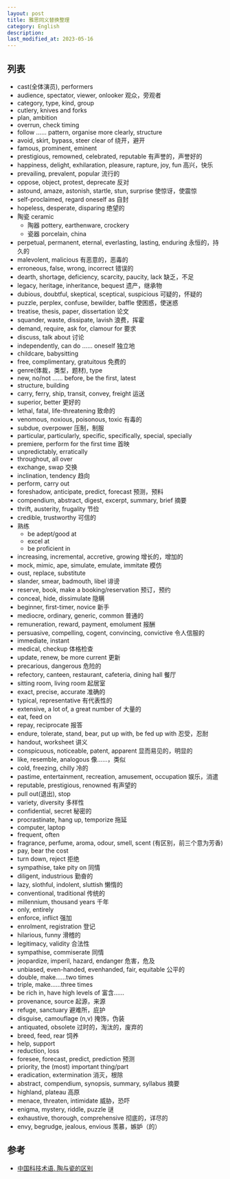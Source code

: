 ```yaml
---
layout: post
title: 雅思同义替换整理
category: English
description: 
last_modified_at: 2023-05-16
---
```


## 列表

+ cast(全体演员), performers
+ audience, spectator, viewer, onlooker 观众，旁观者
+ category, type, kind, group
+ cutlery, knives and forks
+ plan, ambition
+ overrun, check timing
+ follow …… pattern, organise more clearly, structure
+ avoid, skirt, bypass, steer clear of 绕开，避开
+ famous, prominent, eminent
+ prestigious, remowned, celebrated, reputable 有声誉的，声誉好的
+ happiness, delight, exhilaration, pleasure, rapture, joy, fun 高兴，快乐
+ prevailing, prevalent, popular 流行的
+ oppose, object, protest, deprecate 反对
+ astound, amaze, astonish, startle, stun, surprise 使惊讶，使震惊
+ self-proclaimed, regard oneself as 自封
+ hopeless, desperate, disparing 绝望的
+ 陶瓷 ceramic
  + 陶器 pottery, earthenware, crockery
  + 瓷器 porcelain, china
+ perpetual, permanent, eternal, everlasting, lasting, enduring 永恒的，持久的
+ malevolent, malicious 有恶意的，恶毒的
+ erroneous, false, wrong, incorrect 错误的
+ dearth, shortage, deficiency, scarcity, paucity, lack 缺乏，不足
+ legacy, heritage, inheritance, bequest 遗产，继承物
+ dubious, doubtful, skeptical, sceptical, suspicious 可疑的，怀疑的
+ puzzle, perplex, confuse, bewilder, baffle 使困惑，使迷惑
+ treatise, thesis, paper, dissertation 论文
+ squander, waste, dissipate, lavish 浪费，挥霍
+ demand, require, ask for, clamour for 要求
+ discuss, talk about 讨论
+ independently, can do …… oneself 独立地
+ childcare, babysitting
+ free, complimentary, gratuitous 免费的
+ genre(体裁，类型，题材), type
+ new, no/not …… before, be the first, latest
+ structure, building
+ carry, ferry, ship, transit, convey, freight 运送 
+ superior, better 更好的
+ lethal, fatal, life-threatening 致命的
+ venomous, noxious, poisonous, toxic 有毒的
+ subdue, overpower 压制，制服
+ particular, particularly, specific, specifically, special, specially
+ premiere, perform for the first time 首映
+ unpredictably, erratically
+ throughout, all over
+ exchange, swap 交换
+ inclination, tendency 趋向
+ perform, carry out
+ foreshadow, anticipate, predict, forecast 预测，预料
+ compendium, abstract, digest, excerpt, summary, brief 摘要
+ thrift, austerity, frugality 节俭
+ credible, trustworthy 可信的
+ 熟练
  + be adept/good at
  + excel at
  + be proficient in
+ increasing, incremental, accretive, growing 增长的，增加的
+ mock, mimic, ape, simulate, emulate, immitate 模仿
+ oust, replace, substitute
+ slander, smear, badmouth, libel 诽谤
+ reserve, book, make a booking/reservation 预订，预约
+ conceal, hide, dissimulate 隐瞒
+ beginner, first-timer, novice 新手
+ mediocre, ordinary, generic, common 普通的
+ remuneration, reward, payment, emolument 报酬
+ persuasive, compelling, cogent, convincing, convictive 令人信服的
+ immediate, instant
+ medical, checkup 体格检查
+ update, renew, be more current 更新
+ precarious, dangerous 危险的
+ refectory, canteen, restaurant, cafeteria, dining hall 餐厅
+ sitting room, living room 起居室
+ exact, precise, accurate 准确的
+ typical, representative 有代表性的
+ extensive, a lot of, a great number of 大量的
+ eat, feed on
+ repay, reciprocate 报答
+ endure, tolerate, stand, bear, put up with, be fed up with 忍受，忍耐
+ handout, worksheet 讲义
+ conspicuous, noticeable, patent, apparent 显而易见的，明显的
+ like, resemble, analogous 像……，类似
+ cold, freezing, chilly 冷的
+ pastime, entertainment, recreation, amusement, occupation 娱乐，消遣
+ reputable, prestigious, renowned 有声望的
+ pull out(退出), stop
+ variety, diversity 多样性
+ confidential, secret 秘密的
+ procrastinate, hang up, temporize 拖延
+ computer, laptop
+ frequent, often
+ fragrance, perfume, aroma, odour, smell, scent (有区别，前三个意为芳香)
+ pay, bear the cost
+ turn down, reject 拒绝
+ sympathise, take pity on 同情
+ diligent, industrious 勤奋的
+ lazy, slothful, indolent, sluttish 懒惰的
+ conventional, traditional 传统的
+ millennium, thousand years 千年
+ only, entirely
+ enforce, inflict 强加
+ enrolment, registration 登记
+ hilarious, funny 滑稽的
+ legitimacy, validity 合法性
+ sympathise, commiserate 同情
+ jeopardize, imperil, hazard, endanger 危害，危及
+ unbiased, even-handed, evenhanded, fair, equitable 公平的
+ double, make……two times
+ triple, make……three times
+ be rich in, have high levels of 富含……
+ provenance, source 起源，来源
+ refuge, sanctuary 避难所，庇护
+ disguise, camouflage (n,v) 掩饰，伪装
+ antiquated, obsolete 过时的，淘汰的，废弃的
+ breed, feed, rear 饲养
+ help, support
+ reduction, loss
+ foresee, forecast, predict, prediction 预测
+ priority, the (most) important thing/part
+ eradication, extermination 消灭，根除
+ abstract, compendium, synopsis, summary, syllabus 摘要
+ highland, plateau 高原
+ menace, threaten, intimidate 威胁，恐吓
+ enigma, mystery, riddle, puzzle 谜
+ exhaustive, thorough, comprehensive 彻底的，详尽的
+ envy, begrudge, jealous, envious 羡慕，嫉妒（的）


## 参考

+ [中国科技术语. 陶与瓷的区别](http://www.term.org.cn/CN/abstract/abstract11054.shtml)
